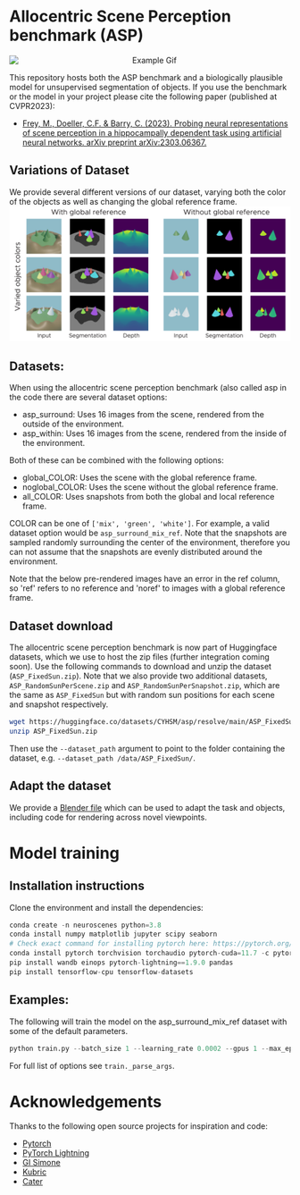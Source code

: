 # Allocentric Scene Perception benchmark (ASP)
<p align="center">
  <img src="./media/asp_gif.gif" alt="Example Gif" style="display:block; margin:auto;">
</p>

This repository hosts both the ASP benchmark and a biologically plausible model for unsupervised segmentation of objects. If you use the benchmark or the model in your project please cite the following paper (published at CVPR2023):

- [Frey, M., Doeller, C.F. & Barry, C. (2023).
 Probing neural representations of scene perception in a hippocampally dependent task using artificial neural networks. arXiv preprint arXiv:2303.06367.](https://arxiv.org/abs/2303.06367)

## Variations of Dataset
We provide several different versions of our dataset, varying both the color of the objects as well as changing the global reference frame. 
![ASP overview](media/asp_overview.png)

## Datasets:
When using the allocentric scene perception benchmark (also called asp in the code there are several dataset options: 
 - asp_surround: Uses 16 images from the scene, rendered from the outside of the environment. 
 - asp_within: Uses 16 images from the scene, rendered from the inside of the environment.

Both of these can be combined with the following options: 
 - global_COLOR: Uses the scene with the global reference frame. 
 - noglobal_COLOR: Uses the scene without the global reference frame.
 - all_COLOR: Uses snapshots from both the global and local reference frame.

COLOR can be one of `['mix', 'green', 'white']`. For example, a valid dataset option would be `asp_surround_mix_ref`. Note that the snapshots are sampled randomly surrounding the center of the environment, therefore you can not assume that the snapshots are evenly distributed around the environment. 

Note that the below pre-rendered images have an error in the ref column, so 'ref' refers to no reference and 'noref' to images with a global reference frame.

## Dataset download

The allocentric scene perception benchmark is now part of Huggingface datasets, which we use to host the zip files (further integration coming soon). Use the following commands to download and unzip the dataset (`ASP_FixedSun.zip`). Note that we also provide two additional datasets, `ASP_RandomSunPerScene.zip` and `ASP_RandomSunPerSnapshot.zip`, which are the same as `ASP_FixedSun` but with random sun positions for each scene and snapshot respectively.

``` bash
wget https://huggingface.co/datasets/CYHSM/asp/resolve/main/ASP_FixedSun.zip
unzip ASP_FixedSun.zip
```
Then use the `--dataset_path` argument to point to the folder containing the dataset, e.g. `--dataset_path /data/ASP_FixedSun/`.

## Adapt the dataset

We provide a [Blender file](blender/asp.blend) which can be used to adapt the task and objects, including code for rendering across novel viewpoints. 

# Model training

## Installation instructions
Clone the environment and install the dependencies:

``` python
conda create -n neuroscenes python=3.8
conda install numpy matplotlib jupyter scipy seaborn
# Check exact command for installing pytorch here: https://pytorch.org/get-started/locally/
conda install pytorch torchvision torchaudio pytorch-cuda=11.7 -c pytorch -c nvidia
pip install wandb einops pytorch-lightning==1.9.0 pandas
pip install tensorflow-cpu tensorflow-datasets
```

## Examples: 
The following will train the model on the asp_surround_mix_ref dataset with some of the default parameters. 
``` python
python train.py --batch_size 1 --learning_rate 0.0002 --gpus 1 --max_epochs -1 --dataset=asp_surround_mix_ref --name=asp_example1 --num_timesteps 6 --p_loss 2 --l1o_weight 0 --l1f_weight 0 --K_down 10 --transformer_layers=1 --wandb_logging=False --project='Example1' --dataset_path /data/ASP_FixedSun/
```

For full list of options see `train._parse_args`. 

# Acknowledgements
Thanks to the following open source projects for inspiration and code: 
- [Pytorch](https://pytorch.org/)
- [PyTorch Lightning](https://pytorch-lightning.readthedocs.io/en/stable/index.html)
- [GI Simone](https://gitlab.com/generally-intelligent/simone)
- [Kubric](https://github.com/google-research/kubric)
- [Cater](https://rohitgirdhar.github.io/CATER/)
